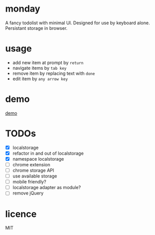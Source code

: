 # monday
A fancy todolist with minimal UI. Designed for use by keyboard alone. Persistant storage in browser.

# usage
- add new item at prompt by `return`
- navigate items by `tab key`
- remove item by replacing text with `done`
- edit item by `any arrow key`

# demo
[demo](https://m0nday.herokuapp.com)

# TODOs
- [x] localstorage
- [x] refactor in and out of localstorage
- [x] namespace localstorage
- [ ] chrome extension
- [ ] chrome storage API
- [ ] use available storage
- [ ] mobile friendly?
- [ ] localstorage adapter as module?
- [ ] remove jQuery

# licence
MIT
